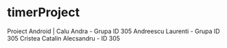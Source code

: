 # timerProject
 Proiect Android | Calu Andra - Grupa ID 305 Andreescu Laurenti - Grupa ID 305 Cristea Catalin Alecsandru - ID 305
